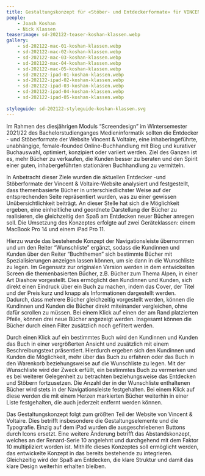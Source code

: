 ```yaml
---
title: Gestaltungskonzept für «Stöber- und Entdeckerformate» für VINCENT&VOLTAIRE
people:
    - Joash Koshan
    - Nick Klassen
teaserimage: sd-202122-teaser-koshan-klassen.webp
gallery:
    - sd-202122-mac-01-koshan-klassen.webp
    - sd-202122-mac-02-koshan-klassen.webp
    - sd-202122-mac-03-koshan-klassen.webp
    - sd-202122-mac-04-koshan-klassen.webp
    - sd-202122-mac-05-koshan-klassen.webp
    - sd-202122-ipad-01-koshan-klassen.webp
    - sd-202122-ipad-02-koshan-klassen.webp
    - sd-202122-ipad-03-koshan-klassen.webp
    - sd-202122-ipad-04-koshan-klassen.webp
    - sd-202122-ipad-05-koshan-klassen.webp
    
styleguide: sd-202122-styleguide-koshan-klassen.svg
---
```


Im Rahmen des diesjährigen Moduls “Screendesign” im Wintersemester 2021/22 des Bachelorstudienganges Medieninformatik sollten die Entdecker - und Stöberformate der Website Vincent & Voltaire, eine inhaberingeführte, unabhängige, female-founded Online-Buchhandlung mit Blog und kurativer Buchauswahl, optimiert, konzipiert oder variiert werden.
Ziel des Ganzen ist es, mehr Bücher zu verkaufen, die Kunden besser zu beraten und den Spirit einer guten, inhabergeführten stationären Buchhandlung zu vermitteln.

In Anbetracht dieser Ziele wurden die aktuellen Entdecker -und Stöberformate der Vincent & Voltaire-Website analysiert und festgestellt, dass themenbasierte Bücher in unterschiedlichster Weise auf der entsprechenden Seite repräsentiert wurden, was zu einer gewissen Unübersichtlichkeit beiträgt. An dieser Stelle hat sich die Möglichkeit ergeben, eine einheitliche und geordnete Darstellung der Bücher zu realisieren, die gleichzeitig den Spaß am Entdecken neuer Bücher anregen soll.
Die Umsetzung des Konzeptes erfolgte auf zwei Geräteklassen: einem MacBook Pro 14 und einem iPad Pro 11.

Hierzu wurde das bestehende Konzept der Navigationsleiste übernommen und um den Reiter “Wunschliste” ergänzt, sodass die Kundinnen und Kunden über den Reiter “Buchthemen” sich bestimmte Bücher mit Spezialisierungen anzeigen lassen können, um sie dann in die Wunschliste zu legen. Im Gegensatz zur originalen Version werden in dem entwickelten Screen die themenbasierten Bücher, z.B. Bücher zum Thema Alpen, in einer Art Diashow vorgestellt. Dies ermöglicht den Kundinnen und Kunden, sich direkt einen Eindruck über ein Buch zu machen, indem das Cover, der Titel und der Preis kurz und knapp als Informationen dargestellt werden. Dadurch, dass mehrere Bücher gleichzeitig vorgestellt werden, können die Kundinnen und Kunden die Bücher direkt miteinander vergleichen, ohne dafür scrollen zu müssen. Bei einem Klick auf einen der am Rand platzierten Pfeile, können drei neue Bücher angezeigt werden. Insgesamt können die Bücher durch einen Filter zusätzlich noch gefiltert werden.

Durch einen Klick auf ein bestimmtes Buch wird den Kundinnen und Kunden das Buch in einer vergrößerten Ansicht und zusätzlich mit einem Beschreibungstext präsentiert. Hierdurch ergeben sich den Kundinnen und Kunden die Möglichkeit, mehr über das Buch zu erfahren oder das Buch in den Warenkorb beziehungsweise auf die Wunschliste zu legen. Mit der Wunschliste wird der Zweck erfüllt, ein bestimmtes Buch zu vermerken und es bei weiterer Gelegenheit zu betrachten beziehungsweise das Entdecken und Stöbern fortzusetzen. Die Anzahl der in der Wunschliste enthaltenen Bücher wird stets in der Navigationsleiste festgehalten. Bei einem Klick auf diese werden die mit einem Herzen markierten Bücher weiterhin in einer Liste festgehalten, die auch jederzeit entfernt werden können.

Das Gestaltungskonzept folgt zum größten Teil der Website von Vincent & Voltaire. Dies betrifft insbesondere die Gestaltungselemente und die Typografie. Einzig auf dem iPad wurden die ausgeschriebenen Buttons durch Icons ersetzt. Eine weitere Änderung betrifft das Abstandskonzept, welches an der Renard-Serie 10 angelehnt und durchgehend mit dem Faktor 10 multipliziert worden ist.
Mithilfe dieses Konzeptes soll ermöglicht werden, das entwickelte Konzept in das bereits bestehende zu integrieren. Gleichzeitig wird der Spaß am Entdecken, die klare Struktur und damit das klare Design weiterhin erhalten bleiben.
